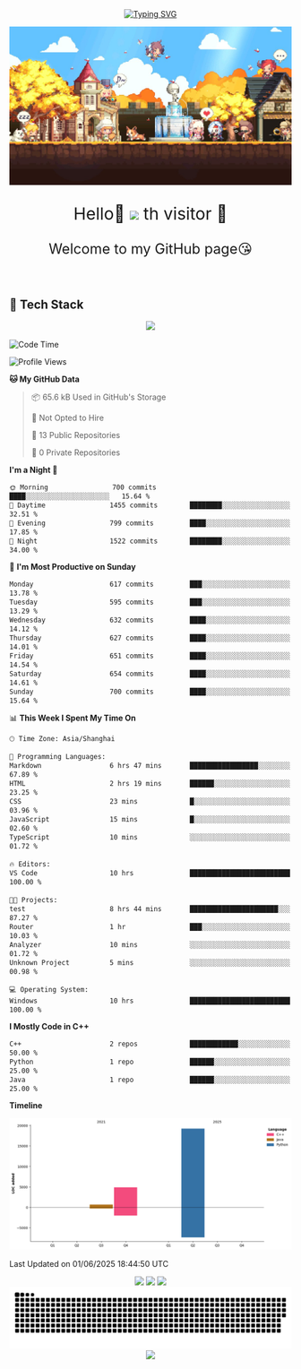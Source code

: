 <!-- 打字机  -->
<div align="center">
  <a href="https://www.cnblogs.com/sarexpine/">
    <img src="https://readme-typing-svg.demolab.com?font=Great+Vibes&size=40&pause=1000&color=008CD4&vCenter=true&width=570&height=55&lines=Some+birds+aren't+meant+to+be+caged%2C+that's+all.;Their+feathers+are+just+too+bright" alt="Typing SVG" />
  </a>
</div>

<!-- 头图 -->
![](image/image.png)

<!-- 欢迎语句 -->
<p align="center" style="font-size:30px;">Hello👋 <img src="https://profile-counter.glitch.me/MagicCD/count.svg" /> th visitor 🥰
</p>
<p align="center" style="font-size:25px">Welcome to my GitHub page😘
</p>

<br/>

<!-- 关于我 -->
## 🚀 Tech Stack

<div align="center">
  <img src="https://skillicons.dev/icons?i=linux,git,docker,kubernetes,cpp,python,typescript,qt,visualstudio,obsidian&theme=light" height="60"/>
</div>

<!-- Github Readme stats -->
<!--START_SECTION:waka-->
![Code Time](http://img.shields.io/badge/Code%20Time-118%20hrs%2023%20mins-blue)

![Profile Views](http://img.shields.io/badge/Profile%20Views-0-blue)

**🐱 My GitHub Data** 

> 📦 65.6 kB Used in GitHub's Storage 
 > 
> 🚫 Not Opted to Hire
 > 
> 📜 13 Public Repositories 
 > 
> 🔑 0 Private Repositories 
 > 
**I'm a Night 🦉** 

```text
🌞 Morning                700 commits         ████░░░░░░░░░░░░░░░░░░░░░   15.64 % 
🌆 Daytime                1455 commits        ████████░░░░░░░░░░░░░░░░░   32.51 % 
🌃 Evening                799 commits         ████░░░░░░░░░░░░░░░░░░░░░   17.85 % 
🌙 Night                  1522 commits        ████████░░░░░░░░░░░░░░░░░   34.00 % 
```
📅 **I'm Most Productive on Sunday** 

```text
Monday                   617 commits         ███░░░░░░░░░░░░░░░░░░░░░░   13.78 % 
Tuesday                  595 commits         ███░░░░░░░░░░░░░░░░░░░░░░   13.29 % 
Wednesday                632 commits         ████░░░░░░░░░░░░░░░░░░░░░   14.12 % 
Thursday                 627 commits         ████░░░░░░░░░░░░░░░░░░░░░   14.01 % 
Friday                   651 commits         ████░░░░░░░░░░░░░░░░░░░░░   14.54 % 
Saturday                 654 commits         ████░░░░░░░░░░░░░░░░░░░░░   14.61 % 
Sunday                   700 commits         ████░░░░░░░░░░░░░░░░░░░░░   15.64 % 
```


📊 **This Week I Spent My Time On** 

```text
🕑︎ Time Zone: Asia/Shanghai

💬 Programming Languages: 
Markdown                 6 hrs 47 mins       █████████████████░░░░░░░░   67.89 % 
HTML                     2 hrs 19 mins       ██████░░░░░░░░░░░░░░░░░░░   23.25 % 
CSS                      23 mins             █░░░░░░░░░░░░░░░░░░░░░░░░   03.96 % 
JavaScript               15 mins             █░░░░░░░░░░░░░░░░░░░░░░░░   02.60 % 
TypeScript               10 mins             ░░░░░░░░░░░░░░░░░░░░░░░░░   01.72 % 

🔥 Editors: 
VS Code                  10 hrs              █████████████████████████   100.00 % 

🐱‍💻 Projects: 
test                     8 hrs 44 mins       ██████████████████████░░░   87.27 % 
Router                   1 hr                ███░░░░░░░░░░░░░░░░░░░░░░   10.03 % 
Analyzer                 10 mins             ░░░░░░░░░░░░░░░░░░░░░░░░░   01.72 % 
Unknown Project          5 mins              ░░░░░░░░░░░░░░░░░░░░░░░░░   00.98 % 

💻 Operating System: 
Windows                  10 hrs              █████████████████████████   100.00 % 
```

**I Mostly Code in C++** 

```text
C++                      2 repos             ████████████░░░░░░░░░░░░░   50.00 % 
Python                   1 repo              ██████░░░░░░░░░░░░░░░░░░░   25.00 % 
Java                     1 repo              ██████░░░░░░░░░░░░░░░░░░░   25.00 % 
```



**Timeline**

![Lines of Code chart](https://raw.githubusercontent.com/MagicCD/MagicCD/main/assets/bar_graph.png)


 Last Updated on 01/06/2025 18:44:50 UTC
<!--END_SECTION:waka-->

<div align="center">

  <!-- GitHub Readme Stats：总览（浅色主题+无边框） -->
  <img src="https://github-readme-stats.vercel.app/api?username=MagicCD&show_icons=true&theme=default&hide_title=true&hide_border=true&count_private=true&include_all_commits=true" height="160" />

  <!-- 语言分布（圆环浅色） -->
  <img src="https://github-readme-stats.vercel.app/api/top-langs/?username=MagicCD&layout=donut&theme=default&hide_border=true" height="160" />

  <!-- 连续打卡（Week Streak，明亮主题） -->
  <img src="https://streak-stats.demolab.com?user=MagicCD&theme=default&hide_border=true&mode=weekly" height="160"/>
</div>

<!-- 热力图Snake -->
<div align="center">
  <!-- 贡献蛇动效（视觉亮点） -->
  <img src="https://raw.githubusercontent.com/MagicCD/MagicCD/output/github-contribution-grid-snake.svg" />
</div>

<!-- 贡献趋势图 -->

<div align="center">
    <img src="https://github-readme-activity-graph.vercel.app/graph?username=MagicCD&theme=github-compact" />
</div>
